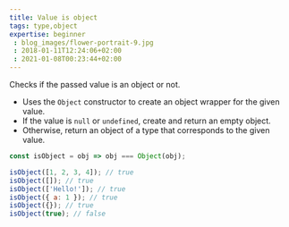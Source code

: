 ```yaml
---
title: Value is object
tags: type,object
expertise: beginner
 : blog_images/flower-portrait-9.jpg
 : 2018-01-11T12:24:06+02:00
 : 2021-01-08T00:23:44+02:00
---
```


Checks if the passed value is an object or not.

- Uses the `Object` constructor to create an object wrapper for the given value.
- If the value is `null` or `undefined`, create and return an empty object.
- Otherwise, return an object of a type that corresponds to the given value.

```js
const isObject = obj => obj === Object(obj);
```

```js
isObject([1, 2, 3, 4]); // true
isObject([]); // true
isObject(['Hello!']); // true
isObject({ a: 1 }); // true
isObject({}); // true
isObject(true); // false
```
